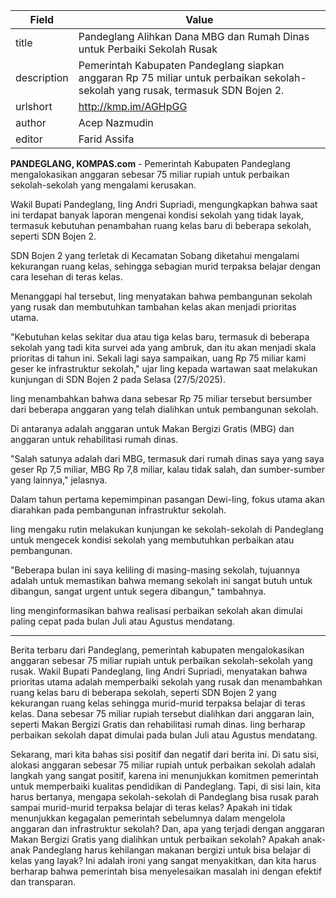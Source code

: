 | Field       | Value                                                       |
|-------------|-------------------------------------------------------------|
| title       | Pandeglang Alihkan Dana MBG dan Rumah Dinas untuk Perbaiki Sekolah Rusak |
| description | Pemerintah Kabupaten Pandeglang siapkan anggaran Rp 75 miliar untuk perbaikan sekolah-sekolah yang rusak, termasuk SDN Bojen 2. |
| urlshort    | http://kmp.im/AGHpGG |
| author      | Acep Nazmudin |
| editor      | Farid Assifa |

**PANDEGLANG, KOMPAS.com** - Pemerintah Kabupaten Pandeglang mengalokasikan anggaran sebesar 75 miliar rupiah untuk perbaikan sekolah-sekolah yang mengalami kerusakan.

Wakil Bupati Pandeglang, Iing Andri Supriadi, mengungkapkan bahwa saat ini terdapat banyak laporan mengenai kondisi sekolah yang tidak layak, termasuk kebutuhan penambahan ruang kelas baru di beberapa sekolah, seperti SDN Bojen 2.

SDN Bojen 2 yang terletak di Kecamatan Sobang diketahui mengalami kekurangan ruang kelas, sehingga sebagian murid terpaksa belajar dengan cara lesehan di teras kelas.

Menanggapi hal tersebut, Iing menyatakan bahwa pembangunan sekolah yang rusak dan membutuhkan tambahan kelas akan menjadi prioritas utama.

\"Kebutuhan kelas sekitar dua atau tiga kelas baru, termasuk di beberapa sekolah yang tadi kita survei ada yang ambruk, dan itu akan menjadi skala prioritas di tahun ini. Sekali lagi saya sampaikan, uang Rp 75 miliar kami geser ke infrastruktur sekolah,\" ujar Iing kepada wartawan saat melakukan kunjungan di SDN Bojen 2 pada Selasa (27/5/2025).

Iing menambahkan bahwa dana sebesar Rp 75 miliar tersebut bersumber dari beberapa anggaran yang telah dialihkan untuk pembangunan sekolah.

Di antaranya adalah anggaran untuk Makan Bergizi Gratis (MBG) dan anggaran untuk rehabilitasi rumah dinas.

\"Salah satunya adalah dari MBG, termasuk dari rumah dinas saya yang saya geser Rp 7,5 miliar, MBG Rp 7,8 miliar, kalau tidak salah, dan sumber-sumber yang lainnya,\" jelasnya.

Dalam tahun pertama kepemimpinan pasangan Dewi-Iing, fokus utama akan diarahkan pada pembangunan infrastruktur sekolah.

Iing mengaku rutin melakukan kunjungan ke sekolah-sekolah di Pandeglang untuk mengecek kondisi sekolah yang membutuhkan perbaikan atau pembangunan.

\"Beberapa bulan ini saya keliling di masing-masing sekolah, tujuannya adalah untuk memastikan bahwa memang sekolah ini sangat butuh untuk dibangun, sangat urgent untuk segera dibangun,\" tambahnya.

Iing menginformasikan bahwa realisasi perbaikan sekolah akan dimulai paling cepat pada bulan Juli atau Agustus mendatang.

---
Berita terbaru dari Pandeglang, pemerintah kabupaten mengalokasikan anggaran sebesar 75 miliar rupiah untuk perbaikan sekolah-sekolah yang rusak. Wakil Bupati Pandeglang, Iing Andri Supriadi, menyatakan bahwa prioritas utama adalah memperbaiki sekolah yang rusak dan menambahkan ruang kelas baru di beberapa sekolah, seperti SDN Bojen 2 yang kekurangan ruang kelas sehingga murid-murid terpaksa belajar di teras kelas. Dana sebesar 75 miliar rupiah tersebut dialihkan dari anggaran lain, seperti Makan Bergizi Gratis dan rehabilitasi rumah dinas. Iing berharap perbaikan sekolah dapat dimulai pada bulan Juli atau Agustus mendatang.

Sekarang, mari kita bahas sisi positif dan negatif dari berita ini. Di satu sisi, alokasi anggaran sebesar 75 miliar rupiah untuk perbaikan sekolah adalah langkah yang sangat positif, karena ini menunjukkan komitmen pemerintah untuk memperbaiki kualitas pendidikan di Pandeglang. Tapi, di sisi lain, kita harus bertanya, mengapa sekolah-sekolah di Pandeglang bisa rusak parah sampai murid-murid terpaksa belajar di teras kelas? Apakah ini tidak menunjukkan kegagalan pemerintah sebelumnya dalam mengelola anggaran dan infrastruktur sekolah? Dan, apa yang terjadi dengan anggaran Makan Bergizi Gratis yang dialihkan untuk perbaikan sekolah? Apakah anak-anak Pandeglang harus kehilangan makanan bergizi untuk bisa belajar di kelas yang layak? Ini adalah ironi yang sangat menyakitkan, dan kita harus berharap bahwa pemerintah bisa menyelesaikan masalah ini dengan efektif dan transparan.
